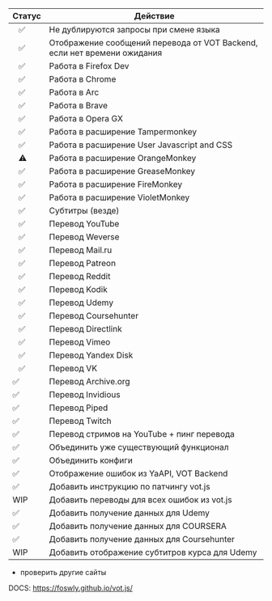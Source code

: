 | Статус | Действие                                                                 |
| ------ | ------------------------------------------------------------------------ |
| ⠀✅    | Не дублируются запросы при смене языка                                   |
| ⠀✅    | Отображение сообщений перевода от VOT Backend, если нет времени ожидания |
| ⠀✅    | Работа в Firefox Dev                                                     |
| ⠀✅    | Работа в Chrome                                                          |
| ⠀✅    | Работа в Arc                                                             |
| ⠀✅    | Работа в Brave                                                           |
| ⠀✅    | Работа в Opera GX                                                        |
| ⠀✅    | Работа в расширение Tampermonkey                                         |
| ⠀✅    | Работа в расширение User Javascript and CSS                              |
| ⠀⚠️    | Работа в расширение OrangeMonkey                                         |
| ⠀✅    | Работа в расширение GreaseMonkey                                         |
| ⠀✅    | Работа в расширение FireMonkey                                           |
| ⠀✅    | Работа в расширение VioletMonkey                                         |
| ⠀✅    | Субтитры (везде)                                                         |
| ⠀✅    | Перевод YouTube                                                          |
| ⠀✅    | Перевод Weverse                                                          |
| ⠀✅    | Перевод Mail.ru                                                          |
| ⠀✅    | Перевод Patreon                                                          |
| ⠀✅    | Перевод Reddit                                                           |
| ⠀✅    | Перевод Kodik                                                            |
| ⠀✅    | Перевод Udemy                                                            |
| ⠀✅    | Перевод Coursehunter                                                     |
| ⠀✅    | Перевод Directlink                                                       |
| ⠀✅    | Перевод Vimeo                                                            |
| ⠀✅    | Перевод Yandex Disk                                                      |
| ⠀✅    | Перевод VK                                                               |
| ✅     | Перевод Archive.org                                                      |
| ✅     | Перевод Invidious                                                        |
| ✅     | Перевод Piped                                                            |
| ✅     | Перевод Twitch                                                           |
| ✅     | Перевод стримов на YouTube + пинг перевода                               |
| ✅     | Объединить уже существующий функционал                                   |
| ✅     | Объединить конфиги                                                       |
| ✅     | Отображение ошибок из YaAPI, VOT Backend                                 |
| ✅     | Добавить инструкцию по патчингу vot.js                                   |
| WIP    | Добавить переводы для всех ошибок из vot.js                              |
| ✅     | Добавить получение данных для Udemy                                      |
| ✅     | Добавить получение данных для COURSERA                                   |
| ✅     | Добавить получение данных для Coursehunter                               |
| WIP    | Добавить отображение субтитров курса для Udemy                           |

- проверить другие сайты

DOCS: https://foswly.github.io/vot.js/
